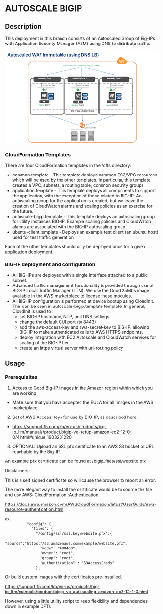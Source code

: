 # AUTOSCALE BIGIP

## Description


This deployment in this branch consists of an Autoscaled Group of Big-IPs with Application Security Manager (ASM) using DNS to distribute traffic. 


![Deployment Diagram](docs/pics/waf-utility-only-immutable-small.jpg)


### CloudFormation Templates

There are four CloudFormation templates in the /cfts directory:

* common.template - This template deploys common EC2/VPC resources which will be used by the other templates.  In particular, this template creates a VPC, subnets, a routing table, common security groups.
* application.template - This template deploys all components to support the application, with the exception of those related to BIG-IP.  An autoscaling group for the application is created, but we leave the creation of CloudWatch alarms and scaling policies as an exercise for the future. 
* autoscale-bigip.template - This template deploys an autoscaling group for utility instances BIG-IP. Example scaling policies and CloudWatch alarms are associated with the BIG-IP autoscaling group.
* ubuntu-client.template - Deploys an example test client (an ubuntu host) used for test traffic generation

Each of the other templates should only be deployed once for a given application deployment. 

### BIG-IP deployment and configuration

* All BIG-IPs are deployed with a single interface attached to a public subnet.
* Advanced traffic management functionality is provided through use of BIG-IP Local Traffic Manager (LTM). We use the Good 25Mbs image available in the AWS marketplace to license these modules.
* All BIG-IP configuration is performed at device bootup using CloudInit.  This can be seen in autoscale-bigip.template template. In general, CloudInit is used to :
  * set BIG-IP hostname, NTP, and DNS settings
  * change the default GUI port (to 8443)
  * add the aws-access-key and aws-secret-key to BIG-IP, allowing BIG-IP to make authenticated calls to AWS HTTPS endpoints.   
  * deploy integration with EC2 Autoscale and CloudWatch services for scaling of the BIG-IP tier.
  * create an https virtual server with uri-routing policy

## Usage

### Prerequisites

1) Access to Good Big-IP images in the Amazon region within which you are working.<br>
- Make sure that you have accepted the EULA for all Images in the AWS marketplace.<br>

2) Set of AWS Access Keys for use by BIG-IP, as described here:<br>
- https://support.f5.com/kb/en-us/products/big-ip_ltm/manuals/product/bigip-ve-setup-amazon-ec2-12-0-0/4.html#unique_1903231220<br>

3) OPTIONAL: Upload an SSL pfx certificate to an AWS S3 bucket or URL reachable by the Big-IP.

An example pfx certificate can be found at /bigip_files/ssl/website.pfx

Disclaimers: 

This is a self signed certificate so will cause the browser to report an error.

The more elegant way to install the certificate would be to source the file and use AWS::CloudFormation::Authentication: 
    

https://docs.aws.amazon.com/AWSCloudFormation/latest/UserGuide/aws-resource-authentication.html
```
ex.
          "config": {
            "files": {
              "/config/ssl/ssl.key/website.pfx":{
                "source":"https://s3.amazonaws.com/example/website.pfx",
                "mode": "000400",
                "owner": "root",
                "group": "root",
                "authentication" : "S3AccessCreds"
              },
```

Or build custom images with the certificates pre-installed.

https://support.f5.com/kb/en-us/products/big-ip_ltm/manuals/product/bigip-ve-autoscaling-amazon-ec2-12-1-0.html

However, using a little utility script to keep flexibility and dependencies down in example CFTs

